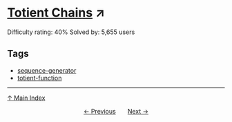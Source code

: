 # [Totient Chains](https://projecteuler.net/problem=214) ↗️

Difficulty rating: 40%
Solved by: 5,655 users
## Tags

- [sequence-generator](../tags/sequence-generator.md)
- [totient-function](../tags/totient-function.md)



---

[↑ Main Index](../README.md)


<div align=center><a href='213.md'>← Previous</a> &nbsp;&nbsp; &nbsp;&nbsp;  <a href='215.md'>Next →</a></div>
